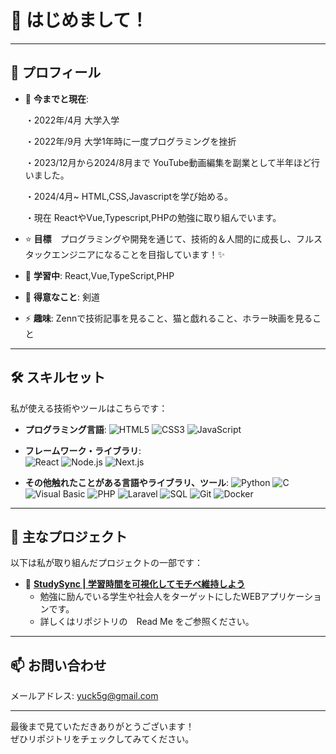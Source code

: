 # 👋 はじめまして！  

---

## 🌱 プロフィール
- 👑 **今までと現在**:

  ・2022年/4月            大学入学
  
  ・2022年/9月            大学1年時に一度プログラミングを挫折
  
  ・2023/12月から2024/8月まで    YouTube動画編集を副業として半年ほど行いました。
  
  ・2024/4月~             HTML,CSS,Javascriptを学び始める。
  
  ・現在                  ReactやVue,Typescript,PHPの勉強に取り組んでいます。
    
- ⭐️ **目標**　プログラミングや開発を通じて、技術的＆人間的に成長し、フルスタックエンジニアになることを目指しています！✨
- 🌱 **学習中**: React,Vue,TypeScript,PHP
- 💬 **得意なこと**: 剣道
- ⚡ **趣味**: Zennで技術記事を見ること、猫と戯れること、ホラー映画を見ること

---

## 🛠 スキルセット
私が使える技術やツールはこちらです：

- **プログラミング言語**:
  ![HTML5](https://img.shields.io/badge/-HTML5-E34F26?logo=html5&logoColor=white&style=flat-square)
  ![CSS3](https://img.shields.io/badge/-CSS3-1572B6?logo=css3&logoColor=white&style=flat-square)
  ![JavaScript](https://img.shields.io/badge/-JavaScript-F7DF1E?logo=javascript&logoColor=black&style=flat-square)

- **フレームワーク・ライブラリ**:  
  ![React](https://img.shields.io/badge/-React-61DAFB?logo=react&logoColor=black&style=flat-square)
  ![Node.js](https://img.shields.io/badge/-Node.js-339933?logo=node.js&logoColor=white&style=flat-square)
  ![Next.js](https://img.shields.io/badge/-Next.js-000000?logo=next.js&logoColor=white&style=flat-square)

- **その他触れたことがある言語やライブラリ、ツール**:
  ![Python](https://img.shields.io/badge/-Python-3776AB?logo=python&logoColor=white&style=flat-square)
  ![C](https://img.shields.io/badge/-C-A8B9CC?logo=c&logoColor=white&style=flat-square)
  ![Visual Basic](https://img.shields.io/badge/-Visual%20Basic-68217A?logo=.net&logoColor=white&style=flat-square)
  ![PHP](https://img.shields.io/badge/-PHP-777BB4?logo=php&logoColor=white&style=flat-square)
  ![Laravel](https://img.shields.io/badge/-Laravel-FF2D20?logo=laravel&logoColor=white&style=flat-square)
  ![SQL](https://img.shields.io/badge/-SQL-336791?logo=postgresql&logoColor=white&style=flat-square)
  ![Git](https://img.shields.io/badge/-Git-F05032?logo=git&logoColor=white&style=flat-square)
  ![Docker](https://img.shields.io/badge/-Docker-2496ED?logo=docker&logoColor=white&style=flat-square)

---


## 🚀 主なプロジェクト
以下は私が取り組んだプロジェクトの一部です：

- 🌟 **[StudySync | 学習時間を可視化してモチベ維持しよう](http://studysync-13tyh.vercel.app)**  
  - 勉強に励んでいる学生や社会人をターゲットにしたWEBアプリケーションです。
  - 詳しくはリポジトリの　Read Me をご参照ください。

---

## 📫 お問い合わせ
メールアドレス: yuck5g@gmail.com

---

最後まで見ていただきありがとうございます！  
ぜひリポジトリをチェックしてみてください。
